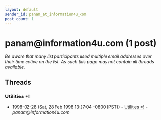 ```yaml
---
layout: default
sender_id: panam_at_information4u_com
post_count: 1
---
```


# panam<span>@</span>information4u.com (1 post)

_Be aware that many list participants used multiple email addresses over their time active on the list. As such this page may not contain all threads available._

## Threads

### Utilities *!
+ 1998-02-28 (Sat, 28 Feb 1998 13:27:04 -0800 (PST)) - [Utilities *!](/archive/1998/02/188b68d5a16fcef0f32c50814ab6067eea9110e84f9a95479ae057c75b3a6b7f) - _panam@information4u.com_

